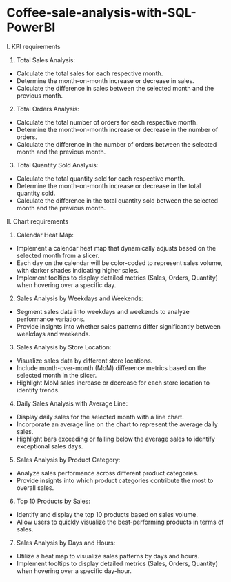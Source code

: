# Coffee-sale-analysis-with-SQL-PowerBI
I. KPI requirements
1. Total Sales Analysis:
- Calculate the total sales for each respective month.
- Determine the month-on-month increase or decrease in sales.
- Calculate the difference in sales between the selected month and the previous month.

2. Total Orders Analysis:
- Calculate the total number of orders for each respective month.
- Determine the month-on-month increase or decrease in the number of orders.
- Calculate the difference in the number of orders between the selected month and the previous month.

3. Total Quantity Sold Analysis:
- Calculate the total quantity sold for each respective month.
- Determine the month-on-month increase or decrease in the total quantity sold.
- Calculate the difference in the total quantity sold between the selected month and the previous month.

II. Chart requirements
1. Calendar Heat Map:
- Implement a calendar heat map that dynamically adjusts based on the selected month from a slicer.
- Each day on the calendar will be color-coded to represent sales volume, with darker shades indicating higher sales.
- Implement tooltips to display detailed metrics (Sales, Orders, Quantity) when hovering over a specific day.

2. Sales Analysis by Weekdays and Weekends:
- Segment sales data into weekdays and weekends to analyze performance variations.
- Provide insights into whether sales patterns differ significantly between weekdays and weekends.

3. Sales Analysis by Store Location:
- Visualize sales data by different store locations.
- Include month-over-month (MoM) difference metrics based on the selected month in the slicer.
- Highlight MoM sales increase or decrease for each store location to identify trends.

4. Daily Sales Analysis with Average Line:
- Display daily sales for the selected month with a line chart.
- Incorporate an average line on the chart to represent the average daily sales.
- Highlight bars exceeding or falling below the average sales to identify exceptional sales days.

5. Sales Analysis by Product Category:
- Analyze sales performance across different product categories.
- Provide insights into which product categories contribute the most to overall sales.

6. Top 10 Products by Sales:
- Identify and display the top 10 products based on sales volume.
- Allow users to quickly visualize the best-performing products in terms of sales.

7. Sales Analysis by Days and Hours:
- Utilize a heat map to visualize sales patterns by days and hours.
- Implement tooltips to display detailed metrics (Sales, Orders, Quantity) when hovering over a specific day-hour.
